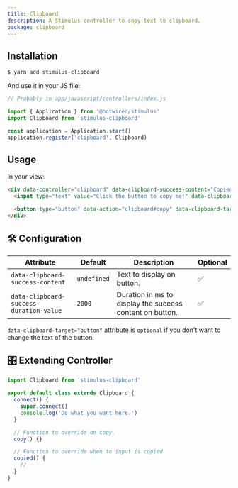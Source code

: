 ```yaml
---
title: Clipboard
description: A Stimulus controller to copy text to clipboard.
package: clipboard
---
```


## Installation

```bash
$ yarn add stimulus-clipboard
```

And use it in your JS file:

```js
// Probably in app/javascript/controllers/index.js

import { Application } from '@hotwired/stimulus'
import Clipboard from 'stimulus-clipboard'

const application = Application.start()
application.register('clipboard', Clipboard)
```

<DocsDemoLink package-name="clipboard"></DocsDemoLink>

## Usage

In your view:

```html
<div data-controller="clipboard" data-clipboard-success-content="Copied!">
  <input type="text" value="Click the button to copy me!" data-clipboard-target="source" />

  <button type="button" data-action="clipboard#copy" data-clipboard-target="button">Copy to clipboard</button>
</div>
```

## 🛠 Configuration

| Attribute                               | Default     | Description                                              | Optional |
| --------------------------------------- | ----------- | -------------------------------------------------------- | -------- |
| `data-clipboard-success-content`        | `undefined` | Text to display on button.                               | ✅       |
| `data-clipboard-success-duration-value` | `2000`      | Duration in ms to display the success content on button. | ✅       |

`data-clipboard-target="button"` attribute is `optional` if you don't want to change the text of the button.

## 🎛 Extending Controller

<DocsExtendingController>

```js
import Clipboard from 'stimulus-clipboard'

export default class extends Clipboard {
  connect() {
    super.connect()
    console.log('Do what you want here.')
  }

  // Function to override on copy.
  copy() {}

  // Function to override when to input is copied.
  copied() {
    //
  }
}
```

</DocsExtendingController>
